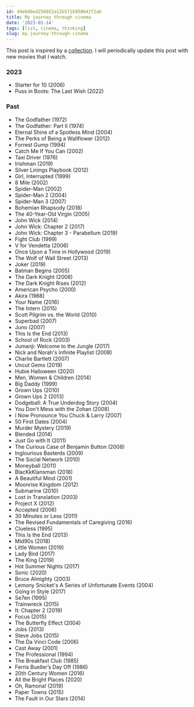 ```yaml
---
id: 49e6d6ed256852a12b571b958642f2ab
title: My journey through cinema
date: '2023-01-14'
tags: [list, cinema, thinking]
slug: my-journey-through-cinema
---
```


This post is inspired by a [collection](https://laramendon.ca/collections/cinema). I will periodically update this post with new movies that I watch.

### 2023

- Starter for 10 (2006)
- Puss in Boots: The Last Wish (2022)

### Past

- The Godfather (1972)
- The Godfather: Part II (1974)
- Eternal Shine of a Spotless Mind (2004)
- The Perks of Being a Wallflower (2012)
- Forrest Gump (1994)
- Catch Me If You Can (2002)
- Taxi Driver (1976)
- Irishman (2019)
- Silver Linings Playbook (2012)
- Girl, Interrupted (1999)
- 8 Mile (2002)
- Spider-Man (2002)
- Spider-Man 2 (2004)
- Spider-Man 3 (2007)
- Bohemian Rhapsody (2018)
- The 40-Year-Old Virgin (2005)
- John Wick (2014)
- John Wick: Chapter 2 (2017)
- John Wick: Chapter 3 - Parabellum (2019)
- Fight Club (1999)
- V for Vendetta (2006)
- Once Upon a Time in Hollywood (2019)
- The Wolf of Wall Street (2013)
- Joker (2019)
- Batman Begins (2005)
- The Dark Knight (2008)
- The Dark Knight Rises (2012)
- American Psycho (2000)
- Akira (1988)
- Your Name (2016)
- The Intern (2015)
- Scott Pilgrim vs. the World (2010)
- Superbad (2007)
- Juno (2007)
- This Is the End (2013)
- School of Rock (2003)
- Jumanji: Welcome to the Jungle (2017)
- Nick and Norah's Infinite Playlist (2008)
- Charlie Bartlett (2007)
- Uncut Gems (2019)
- Hubie Halloween (2020)
- Men, Women & Children (2014)
- Big Daddy (1999)
- Grown Ups (2010)
- Grown Ups 2 (2013)
- Dodgeball: A True Underdog Story (2004)
- You Don't Mess with the Zohan (2008)
- I Now Pronounce You Chuck & Larry (2007)
- 50 First Dates (2004)
- Murder Mystery (2019)
- Blended (2014)
- Just Go with It (2011)
- The Curious Case of Benjamin Button (2008)
- Inglourious Basterds (2009)
- The Social Network (2010)
- Moneyball (2011)
- BlacKkKlansman (2018)
- A Beautiful Mind (2001)
- Moonrise Kingdom (2012)
- Submarine (2010)
- Lost in Translation (2003)
- Project X (2012)
- Accepted (2006)
- 30 Minutes or Less (2011)
- The Revised Fundamentals of Caregiving (2016)
- Clueless (1995)
- This Is the End (2013)
- Mid90s (2018)
- Little Women (2019)
- Lady Bird (2017)
- The King (2019)
- Hot Summer Nights (2017)
- Sonic (2020)
- Bruce Almighty (2003)
- Lemony Snicket's A Series of Unfortunate Events (2004)
- Going in Style (2017)
- Se7en (1995)
- Trainwreck (2015)
- It: Chapter 2 (2019)
- Focus (2015)
- The Butterfly Effect (2004)
- Jobs (2013)
- Steve Jobs (2015)
- The Da Vinci Code (2006)
- Cast Away (2001)
- The Professional (1994)
- The Breakfast Club (1985)
- Ferris Bueller’s Day Off (1986)
- 20th Century Women (2016)
- All the Bright Places (2020)
- Oh, Ramona! (2019)
- Paper Towns (2015)
- The Fault in Our Stars (2014)
